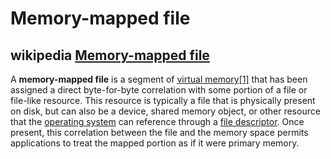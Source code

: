 # Memory-mapped file



## wikipedia [Memory-mapped file](https://en.wikipedia.org/wiki/Memory-mapped_file)

A **memory-mapped file** is a segment of [virtual memory](https://en.wikipedia.org/wiki/Virtual_memory)[[1\]](https://en.wikipedia.org/wiki/Memory-mapped_file#cite_note-:0-1) that has been assigned a direct byte-for-byte correlation with some portion of a file or file-like resource. This resource is typically a file that is physically present on disk, but can also be a device, shared memory object, or other resource that the [operating system](https://en.wikipedia.org/wiki/Operating_system) can reference through a [file descriptor](https://en.wikipedia.org/wiki/File_descriptor). Once present, this correlation between the file and the memory space permits applications to treat the mapped portion as if it were primary memory.